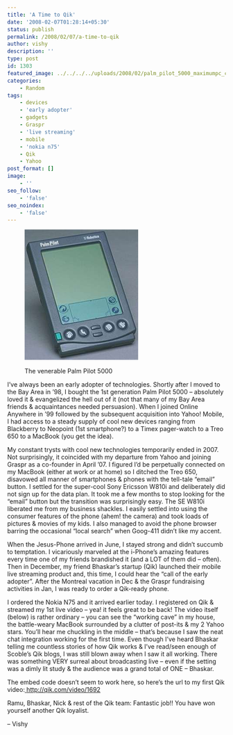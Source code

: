 ```yaml
---
title: 'A Time to Qik'
date: '2008-02-07T01:28:14+05:30'
status: publish
permalink: /2008/02/07/a-time-to-qik
author: vishy
description: ''
type: post
id: 1303
featured_image: ../../../../uploads/2008/02/palm_pilot_5000_maximumpc_com.jpeg
categories: 
    - Random
tags:
    - devices
    - 'early adopter'
    - gadgets
    - Graspr
    - 'live streaming'
    - mobile
    - 'nokia n75'
    - Qik
    - Yahoo
post_format: []
image:
    - ''
seo_follow:
    - 'false'
seo_noindex:
    - 'false'
---
```

<figure aria-describedby="caption-attachment-1569" class="wp-caption alignleft" id="attachment_1569" style="width: 262px">

[![](../../../../uploads/2008/02/palm_pilot_5000_maximumpc_com.jpeg "palm_pilot_5000_maximumpc_com")](http://www.ulaar.com/wp-content/uploads/2008/02/palm_pilot_5000_maximumpc_com.jpeg)<figcaption class="wp-caption-text" id="caption-attachment-1569">The venerable Palm Pilot 5000</figcaption></figure>

I’ve always been an early adopter of technologies. Shortly after I moved to the Bay Area in ’98, I bought the 1st generation Palm Pilot 5000 – absolutely loved it &amp; evangelized the hell out of it (not that many of my Bay Area friends &amp; acquaintances needed persuasion). When I joined Online Anywhere in ’99 followed by the subsequent acquisition into Yahoo! Mobile, I had access to a steady supply of cool new devices ranging from Blackberry to Neopoint (1st smartphone?) to a Timex pager-watch to a Treo 650 to a MacBook (you get the idea).

My constant trysts with cool new technologies temporarily ended in 2007. Not surprisingly, it coincided with my departure from Yahoo and joining Graspr as a co-founder in April ’07. I figured I’d be perpetually connected on my MacBook (either at work or at home) so I ditched the Treo 650, disavowed all manner of smartphones &amp; phones with the tell-tale “email” button. I settled for the super-cool Sony Ericsson W810i and deliberately did not sign up for the data plan. It took me a few months to stop looking for the “email” button but the transition was surprisingly easy. The SE W810i liberated me from my business shackles. I easily settled into using the consumer features of the phone (ahem! the camera) and took loads of pictures &amp; movies of my kids. I also managed to avoid the phone browser barring the occasional “local search” when Goog-411 didn’t like my accent.

When the Jesus-Phone arrived in June, I stayed strong and didn’t succumb to temptation. I vicariously marveled at the i-Phone’s amazing features every time one of my friends brandished it (and a LOT of them did – often). Then in December, my friend Bhaskar’s startup (Qik) launched their mobile live streaming product and, this time, I could hear the “call of the early adopter”. After the Montreal vacation in Dec &amp; the Graspr fundraising activities in Jan, I was ready to order a Qik-ready phone.

I ordered the Nokia N75 and it arrived earlier today. I registered on Qik &amp; streamed my 1st live video – yea! it feels great to be back! The video itself (below) is rather ordinary – you can see the “working cave” in my house, the battle-weary MacBook surrounded by a clutter of post-its &amp; my 2 Yahoo stars. You’ll hear me chuckling in the middle – that’s because I saw the neat chat integration working for the first time. Even though I’ve heard Bhaskar telling me countless stories of how Qik works &amp; I’ve read/seen enough of Scoble’s Qik blogs, I was still blown away when I saw it all working. There was something VERY surreal about broadcasting live – even if the setting was a dimly lit study &amp; the audience was a grand total of ONE – Bhaskar.

The embed code doesn’t seem to work here, so here’s the url to my first Qik video:[ http://qik.com/video/1692  ](http://qik.com/video/1692)

Ramu, Bhaskar, Nick &amp; rest of the Qik team: Fantastic job!! You have won yourself another Qik loyalist.

– Vishy
